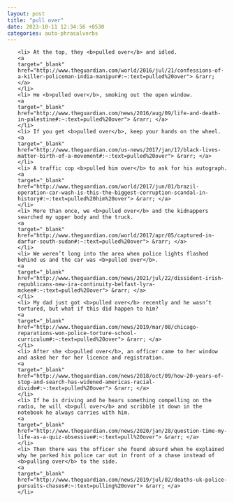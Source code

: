 ```yaml
---
layout: post
title: "pull over"
date: 2023-10-11 12:34:56 +0530
categories: auto-phrasalverbs
---
```

<ol>

    <li> At the top, they <b>pulled over</b> and idled.
    <a 
    target="_blank" 
    href="http://www.theguardian.com/world/2016/jul/21/confessions-of-a-killer-policeman-india-manipur#:~:text=pulled%20over"> &rarr; </a>
    </li>
    <li> He <b>pulled over</b>, smoking out the open window.
    <a 
    target="_blank" 
    href="http://www.theguardian.com/news/2016/aug/09/life-and-death-in-palestine#:~:text=pulled%20over"> &rarr; </a>
    </li>
    <li> If you get <b>pulled over</b>, keep your hands on the wheel.
    <a 
    target="_blank" 
    href="http://www.theguardian.com/us-news/2017/jan/17/black-lives-matter-birth-of-a-movement#:~:text=pulled%20over"> &rarr; </a>
    </li>
    <li> A traffic cop <b>pulled him over</b> to ask for his autograph.
    <a 
    target="_blank" 
    href="http://www.theguardian.com/world/2017/jun/01/brazil-operation-car-wash-is-this-the-biggest-corruption-scandal-in-history#:~:text=pulled%20him%20over"> &rarr; </a>
    </li>
    <li> More than once, we <b>pulled over</b> and the kidnappers searched my upper body and the truck.
    <a 
    target="_blank" 
    href="http://www.theguardian.com/world/2017/apr/05/captured-in-darfur-south-sudan#:~:text=pulled%20over"> &rarr; </a>
    </li>
    <li> We weren’t long into the area when police lights flashed behind us and the car was <b>pulled over</b>.
    <a 
    target="_blank" 
    href="http://www.theguardian.com/news/2021/jul/22/dissident-irish-republicans-new-ira-continuity-belfast-lyra-mckee#:~:text=pulled%20over"> &rarr; </a>
    </li>
    <li> My dad just got <b>pulled over</b> recently and he wasn’t tortured, but what if this did happen to him?
    <a 
    target="_blank" 
    href="http://www.theguardian.com/news/2019/mar/08/chicago-reparations-won-police-torture-school-curriculum#:~:text=pulled%20over"> &rarr; </a>
    </li>
    <li> After she <b>pulled over</b>, an officer came to her window and asked her for her licence and registration.
    <a 
    target="_blank" 
    href="http://www.theguardian.com/news/2018/oct/09/how-20-years-of-stop-and-search-has-widened-americas-racial-divide#:~:text=pulled%20over"> &rarr; </a>
    </li>
    <li> If he is driving and he hears something compelling on the radio, he will <b>pull over</b> and scribble it down in the notebook he always carries with him.
    <a 
    target="_blank" 
    href="http://www.theguardian.com/news/2020/jan/28/question-time-my-life-as-a-quiz-obsessive#:~:text=pull%20over"> &rarr; </a>
    </li>
    <li> Then there was the officer she found absurd when he explained why he parked his police car out in front of a chase instead of <b>pulling over</b> to the side.
    <a 
    target="_blank" 
    href="http://www.theguardian.com/news/2019/jul/02/deaths-uk-police-pursuits-chases#:~:text=pulling%20over"> &rarr; </a>
    </li>
